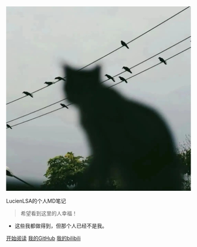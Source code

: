 ![logo](_media/icon.jpg)

LucienLSA的个人MD笔记

> 希望看到这里的人幸福！

* 这些我都做得到，但那个人已经不是我。

[开始阅读](README.md)
[我的GitHub](https://github.com/LucienLSA/docsify-blog)
[我的bilibili](https://space.bilibili.com/434471367?spm_id_from=333.1007.0.0)
